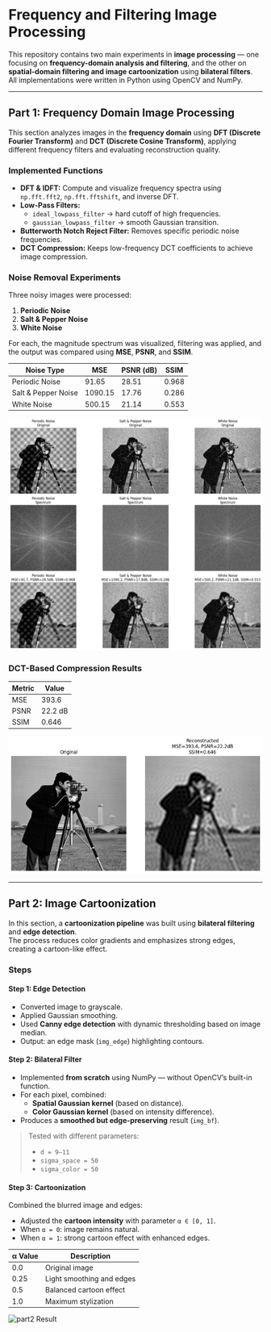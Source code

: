 #  Frequency and Filtering Image Processing

This repository contains two main experiments in **image processing** — one focusing on **frequency-domain analysis and filtering**, and the other on **spatial-domain filtering and image cartoonization** using **bilateral filters**.  
All implementations were written in Python using OpenCV and NumPy.

---

##  Part 1: Frequency Domain Image Processing

This section analyzes images in the **frequency domain** using **DFT (Discrete Fourier Transform)** and **DCT (Discrete Cosine Transform)**, applying different frequency filters and evaluating reconstruction quality.

### Implemented Functions
- **DFT & IDFT:** Compute and visualize frequency spectra using `np.fft.fft2`, `np.fft.fftshift`, and inverse DFT.
- **Low-Pass Filters:**  
  - `ideal_lowpass_filter` → hard cutoff of high frequencies.  
  - `gaussian_lowpass_filter` → smooth Gaussian transition.  
- **Butterworth Notch Reject Filter:** Removes specific periodic noise frequencies.
- **DCT Compression:** Keeps low-frequency DCT coefficients to achieve image compression.

### Noise Removal Experiments
Three noisy images were processed:
1. **Periodic Noise**
2. **Salt & Pepper Noise**
3. **White Noise**

For each, the magnitude spectrum was visualized, filtering was applied, and the output was compared using **MSE**, **PSNR**, and **SSIM**.

| Noise Type | MSE | PSNR (dB) | SSIM |
|-------------|-----|------------|-------|
| Periodic Noise | 91.65 | 28.51 | 0.968 |
| Salt & Pepper Noise | 1090.15 | 17.76 | 0.286 |
| White Noise | 500.15 | 21.14 | 0.553 |

![part1 Result](results/noise_result.png)



### DCT-Based Compression Results
| Metric | Value |
|---------|--------|
| MSE | 393.6 |
| PSNR | 22.2 dB |
| SSIM | 0.646 |

![part1_dct Result](results/dct_result.png)


---

##  Part 2: Image Cartoonization

In this section, a **cartoonization pipeline** was built using **bilateral filtering** and **edge detection**.  
The process reduces color gradients and emphasizes strong edges, creating a cartoon-like effect.

###  Steps

#### Step 1: Edge Detection
- Converted image to grayscale.
- Applied Gaussian smoothing.
- Used **Canny edge detection** with dynamic thresholding based on image median.
- Output: an edge mask (`img_edge`) highlighting contours.

#### Step 2: Bilateral Filter
- Implemented **from scratch** using NumPy — without OpenCV’s built-in function.  
- For each pixel, combined:
  - **Spatial Gaussian kernel** (based on distance).
  - **Color Gaussian kernel** (based on intensity difference).  
- Produces a **smoothed but edge-preserving** result (`img_bf`).

> Tested with different parameters:
> - `d = 9–11`
> - `sigma_space = 50`
> - `sigma_color = 50`

#### Step 3: Cartoonization
Combined the blurred image and edges:
- Adjusted the **cartoon intensity** with parameter `α ∈ [0, 1]`.
- When `α = 0`: image remains natural.  
- When `α = 1`: strong cartoon effect with enhanced edges.

| α Value | Description |
|----------|--------------|
| 0.0 | Original image |
| 0.25 | Light smoothing and edges |
| 0.5 | Balanced cartoon effect |
| 1.0 | Maximum stylization |

![part2 Result](results/part2_result.png)


